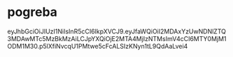 # pogreba
eyJhbGciOiJIUzI1NiIsInR5cCI6IkpXVCJ9.eyJfaWQiOiI2MDAxYzUwNDNlZTQ3MDAwMTc5MzBkMzAiLCJpYXQiOjE2MTA4MjIzNTMsImV4cCI6MTY0MjM1ODM1M30.p5lXfiNvcqU1PMtwe5cFcALSIzKNyn1tL9QdAaLvei4
